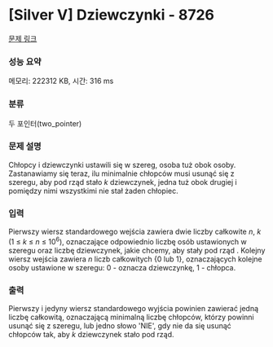 # [Silver V] Dziewczynki - 8726 

[문제 링크](https://www.acmicpc.net/problem/8726) 

### 성능 요약

메모리: 222312 KB, 시간: 316 ms

### 분류

두 포인터(two_pointer)

### 문제 설명

<p>Chłopcy i dziewczynki ustawili się w szereg, osoba tuż obok osoby. Zastanawiamy się teraz, ilu minimalnie chłopców musi usunąć się z szeregu, aby pod rząd stało <em>k</em> dziewczynek, jedna tuż obok drugiej i pomiędzy nimi wszystkimi nie stał żaden chłopiec.</p>

### 입력 

 <p>Pierwszy wiersz standardowego wejścia zawiera dwie liczby całkowite <em>n</em>, <em>k</em> (1 ≤ <em>k</em> ≤ <em>n</em> ≤ 10<sup>6</sup>), oznaczające odpowiednio liczbę osób ustawionych w szeregu oraz liczbę dziewczynek, jakie chcemy, aby stały pod rząd . Kolejny wiersz wejścia zawiera <em>n</em> liczb całkowitych {0 lub 1}, oznaczających kolejne osoby ustawione w szeregu: 0 - oznacza dziewczynkę, 1 - chłopca.</p>

### 출력 

 <p>Pierwszy i jedyny wiersz standardowego wyjścia powinien zawierać jedną liczbę całkowitą, oznaczającą minimalną liczbę chłopców, którzy powinni usunąć się z szeregu, lub jedno słowo 'NIE', gdy nie da się usunąć chłopców tak, aby <em>k</em> dziewczynek stało pod rząd.</p>

